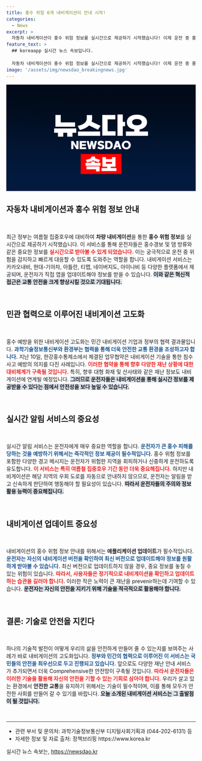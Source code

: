 ```yaml
---
title: 홍수 위험 6개 내비게이션이 안내 시작!
categories:
  - News
excerpt: >
  자동차 내비게이션이 홍수 위험 정보를 실시간으로 제공하기 시작했습니다! 이제 운전 중 홍수 경고와 댐 방류 정보를 쉽게 확인할 수 있어 안전 운전이 가능해집니다. 업데이트 후 꼭 사용해보세요!
feature_text: >
  ## koreaapp 실시간 뉴스 속보입니다.

  자동차 내비게이션이 홍수 위험 정보를 실시간으로 제공하기 시작했습니다! 이제 운전 중 홍수 경고와 댐 방류 정보를 쉽게 확인할 수 있어 안전 운전이 가능해집니다. 업데이트 후 꼭 사용해보세요!
image: '/assets/img/newsdao_breakingnews.jpg'
---
```


<p><img src="/assets/img/newsdao_breakingnews.jpg" alt="koreaapp 속보" /></p>

<h2 data-ke-size="size26">자동차 내비게이션과 홍수 위험 정보 안내</h2>

<p data-ke-size="size16">&nbsp;</p>

<p>최근 정부는 여름철 집중호우에 대비하여 <b>차량 내비게이션</b>을 통한 <b>홍수 위험 정보</b>를 실시간으로 제공하기 시작했습니다. 이 서비스를 통해 운전자들은 홍수경보 및 댐 방류와 같은 중요한 정보를 <b><span style="color: #ee2323;">실시간으로 받아볼 수 있게 되었습니다.</span></b> 이는 궁극적으로 운전 중 위험을 감지하고 빠르게 대응할 수 있도록 도와주는 역할을 합니다. 내비게이션 서비스는 카카오내비, 현대-기아차, 아틀란, 티맵, 네이버지도, 아이나비 등 다양한 플랫폼에서 제공되며, 운전자가 직접 앱을 업데이트해야 정보를 받을 수 있습니다. <b><span style="background-color: #21538527;">이와 같은 혁신적 접근은 교통 안전을 크게 향상시킬 것으로 기대됩니다.</span></b></p>

<p data-ke-size="size16">&nbsp;</p>

<h2 data-ke-size="size26">민관 협력으로 이루어진 내비게이션 고도화</h2>

<p data-ke-size="size16">&nbsp;</p>

<p>홍수 예방을 위한 내비게이션 고도화는 민간 내비게이션 기업과 정부의 협력 결과물입니다. <b><span style="color: #1a5490;">과학기술정보통신부와 환경부는 협력을 통해 더욱 안전한 교통 환경을 조성하고자 합니다.</span></b> 지난 10일, 한강홍수통제소에서 체결된 업무협약은 내비게이션 기술을 통한 침수사고 예방의 의지를 다진 사례입니다. <b><span style="color: #ee2323;">이러한 협약을 통해 향후 다양한 재난 상황에 대한 대비체계가 구축될 것입니다.</span></b> 특히, 향후 대형 화재 및 산사태와 같은 재난 정보도 내비게이션에 연계될 예정입니다. <b><span style="background-color: #21538527;">그러므로 운전자들은 내비게이션을 통해 실시간 정보를 제공받을 수 있다는 점에서 안전성을 보다 높일 수 있습니다.</span></b></p>

<p data-ke-size="size16">&nbsp;</p>

<h2 data-ke-size="size26">실시간 알림 서비스의 중요성</h2>

<p data-ke-size="size16">&nbsp;</p>

<p>실시간 알림 서비스는 운전자에게 매우 중요한 역할을 합니다. <b><span style="color: #1a5490;">운전자가 큰 홍수 피해를 당하는 것을 예방하기 위해서는 즉각적인 정보 제공이 필수적입니다.</span></b> 홍수 위험 정보를 포함한 다양한 경고 메시지는 운전자가 위험한 지역을 회피하거나 신중하게 운전하도록 유도합니다. <b><span style="color: #ee2323;">이 서비스는 특히 여름철 집중호우 기간 동안 더욱 중요해집니다.</span></b> 하지만 내비게이션은 해당 지역의 우회 도로를 자동으로 안내하지 않으므로, 운전자는 알림을 받고 신속하게 판단하여 행동해야 할 필요성이 있습니다. <b><span style="background-color: #21538527;">따라서 운전자들의 주의와 정보 활용 능력이 중요해집니다.</span></b></p>

<p data-ke-size="size16">&nbsp;</p>

<h2 data-ke-size="size26">내비게이션 업데이트 중요성</h2>

<p data-ke-size="size16">&nbsp;</p>

<p>내비게이션의 홍수 위험 정보 안내를 위해서는 <b>애플리케이션 업데이트</b>가 필수적입니다. <b><span style="color: #1a5490;">운전자는 자신의 내비게이션 버전을 확인하여 최신 버전으로 업데이트해야 정보를 원활하게 받아볼 수 있습니다.</span></b> 최신 버전으로 업데이트하지 않을 경우, 중요 정보를 놓칠 수 있는 위험이 있습니다. <b><span style="color: #ee2323;">따라서, 사용자들은 정기적으로 내비게이션을 확인하고 업데이트하는 습관을 길러야 합니다.</span></b> 이러한 작은 노력이 큰 재난을 prevenir하는데 기여할 수 있습니다. <b><span style="background-color: #21538527;">운전자는 자신의 안전을 지키기 위해 기술을 적극적으로 활용해야 합니다.</span></b></p>

<p data-ke-size="size16">&nbsp;</p>

<h2 data-ke-size="size26">결론: 기술로 안전을 지킨다</h2>

<p data-ke-size="size16">&nbsp;</p>

<p>하나의 기술적 발전이 어떻게 우리의 삶을 안전하게 만들어 줄 수 있는지를 보여주는 사례가 바로 내비게이션의 고도화입니다. <b><span style="color: #1a5490;">정부와 민간의 협력으로 이루어진 이 서비스는 국민들의 안전을 최우선으로 두고 진행되고 있습니다.</span></b> 앞으로도 다양한 재난 안내 서비스가 추가되면서 더욱 Comprehensive한 안전망이 구축될 것입니다. <b><span style="color: #ee2323;">따라서 운전자들은 이러한 기술을 활용해 자신의 안전을 기할 수 있는 기회로 삼아야 합니다.</span></b> 우리가 살고 있는 환경에서 <b>안전한 교통</b>을 유지하기 위해서는 기술이 필수적이며, 이를 통해 모두가 안전한 사회를 만들어 갈 수 있기를 바랍니다. <b><span style="background-color: #21538527;">오늘 소개된 내비게이션 서비스는 그 출발점이 될 것입니다.</span></b></p>

<p data-ke-size="size16">&nbsp;</p>

<hr style="height:1px;border:none;color:#333;background-color:#333;">

<ul>
  <li>관련 부서 및 문의처: 과학기술정보통신부 디지털사회기획과 (044-202-6131) 등</li>
  <li>자세한 정보 및 자료 출처: 정책브리핑 https://www.korea.kr</li>
</ul>
실시간 뉴스 속보는, <a href="https://newsdao.kr" rel="dofollow">https://newsdao.kr</a>


